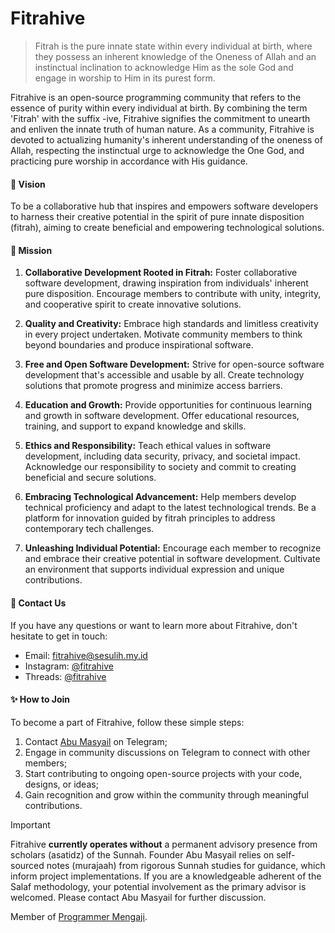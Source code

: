 # Fitrahive

> Fitrah is the pure innate state within every individual at birth, where they possess an inherent knowledge of the Oneness of Allah and an instinctual inclination to acknowledge Him as the sole God and engage in worship to Him in its purest form.

Fitrahive is an open-source programming community that refers to the essence of purity within every individual at birth. By combining the term 'Fitrah' with the suffix -ive, Fitrahive signifies the commitment to unearth and enliven the innate truth of human nature. As a community, Fitrahive is devoted to actualizing humanity's inherent understanding of the oneness of Allah, respecting the instinctual urge to acknowledge the One God, and practicing pure worship in accordance with His guidance.

#### :dart: Vision

To be a collaborative hub that inspires and empowers software developers to harness their creative potential in the spirit of pure innate disposition (fitrah), aiming to create beneficial and empowering technological solutions.

#### :rocket: Mission

1. **Collaborative Development Rooted in Fitrah:** Foster collaborative software development, drawing inspiration from individuals' inherent pure disposition. Encourage members to contribute with unity, integrity, and cooperative spirit to create innovative solutions.

2. **Quality and Creativity:** Embrace high standards and limitless creativity in every project undertaken. Motivate community members to think beyond boundaries and produce inspirational software.

3. **Free and Open Software Development:** Strive for open-source software development that's accessible and usable by all. Create technology solutions that promote progress and minimize access barriers.

4. **Education and Growth:** Provide opportunities for continuous learning and growth in software development. Offer educational resources, training, and support to expand knowledge and skills.

5. **Ethics and Responsibility:** Teach ethical values in software development, including data security, privacy, and societal impact. Acknowledge our responsibility to society and commit to creating beneficial and secure solutions.

6. **Embracing Technological Advancement:** Help members develop technical proficiency and adapt to the latest technological trends. Be a platform for innovation guided by fitrah principles to address contemporary tech challenges.

7. **Unleashing Individual Potential:** Encourage each member to recognize and embrace their creative potential in software development. Cultivate an environment that supports individual expression and unique contributions.

#### :fax: Contact Us

If you have any questions or want to learn more about Fitrahive, don't hesitate to get in touch:

- Email: fitrahive@sesulih.my.id
- Instagram: [@fitrahive](https://www.instagram.com/fitrahive)
- Threads: [@fitrahive](https://www.threads.net/@fitrahive)

#### :sparkles: How to Join

To become a part of Fitrahive, follow these simple steps:

1. Contact [Abu Masyail](https://t.me/suluh_s) on Telegram;
2. Engage in community discussions on Telegram to connect with other members;
3. Start contributing to ongoing open-source projects with your code, designs, or ideas;
4. Gain recognition and grow within the community through meaningful contributions.

> [!IMPORTANT]
> Fitrahive **currently operates without** a permanent advisory presence from scholars (asatidz) of the Sunnah. Founder Abu Masyail relies on self-sourced notes (murajaah) from rigorous Sunnah studies for guidance, which inform project implementations. If you are a knowledgeable adherent of the Salaf methodology, your potential involvement as the primary advisor is welcomed. Please contact Abu Masyail for further discussion.

Member of [Programmer Mengaji](https://www.instagram.com/programmer.mengaji/).
